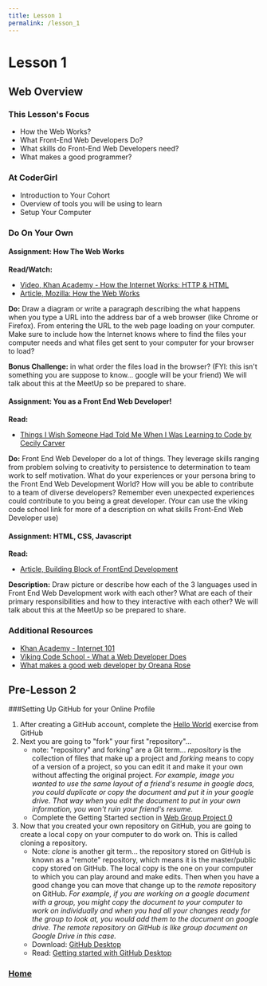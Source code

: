 ```yaml
---
title: Lesson 1
permalink: /lesson_1
---
```


# Lesson 1

## Web Overview

### This Lesson's Focus
* How the Web Works?
* What Front-End Web Developers Do?
* What skills do Front-End Web Developers need?
* What makes a good programmer?

### At CoderGirl
* Introduction to Your Cohort
* Overview of tools you will be using to learn
* Setup Your Computer

### Do On Your Own

#### Assignment: How The Web Works

**Read/Watch:**

* [Video, Khan Academy - How the Internet Works: HTTP & HTML](https://www.khanacademy.org/computing/computer-science/internet-intro/internet-works-intro/v/the-internet-http-and-html)
* [Article, Mozilla: How the Web Works](https://developer.mozilla.org/en-US/docs/Learn/Getting_started_with_the_web/How_the_Web_works)

**Do:** Draw a diagram or write a paragraph describing the what happens when you type a URL into the address bar of a web browser (like Chrome or Firefox). From entering the URL to the web page loading on your computer. Make sure to include how the Internet knows where to find the files your computer needs and what files get sent to your computer for your browser to load?

**Bonus Challenge:** in what order the files load in the browser? (FYI: this isn't something you are suppose to know… google will be your friend) We will talk about this at the MeetUp so be prepared to share.

#### Assignment: You as a Front End Web Developer!

**Read:**

* [Things I Wish Someone Had Told Me When I Was Learning to Code by Cecily Carver](https://medium.freecodecamp.com/things-i-wish-someone-had-told-me-when-i-was-learning-how-to-code-565fc9dcb329#.k49mdi2bl)

**Do:** Front End Web Developer do a lot of things. They leverage skills ranging from problem solving to creativity to persistence to determination to team work to self motivation. What do your experiences or your persona bring to the Front End Web Development World? How will you be able to contribute to a team of diverse developers? Remember even unexpected experiences could contribute to you being a great developer. (Your can use the viking code school link for more of a description on what skills Front-End Web Developer use)

#### Assignment: HTML, CSS, Javascript

**Read:**

* [Article, Building Block of FrontEnd Development](https://spin.atomicobject.com/2015/04/20/front-end-dev-frameworks-libraries/)

**Description:** Draw picture or describe how each of the 3 languages used in Front End Web Development work with each other? What are each of their primary responsibilities and how to they interactive with each other? We will talk about this at the MeetUp so be prepared to share.

### Additional Resources

* [Khan Academy - Internet 101](https://www.khanacademy.org/computing/computer-science/internet-intro)
* [Viking Code School - What a Web Developer Does](https://www.vikingcodeschool.com/web-development-basics/what-a-web-developer-does)
* [What makes a good web developer by Oreana Rose](http://oreanarose.com/2010/12/what-makes-a-good-web-developer/)

## Pre-Lesson 2

###Setting Up GitHub for your Online Profile

1. After creating a GitHub account, complete the [Hello World](https://guides.github.com/activities/hello-world/) exercise from GitHub
2. Next you are going to "fork" your first "repository"…
	* note: "repository" and forking" are a Git term… *repository* is the collection of files that make up a project and *forking* means to copy of a version of a project, so you can edit it and make it your own without affecting the original project. *For example, image you wanted to use the same layout of a friend's resume in google docs, you could duplicate or copy the document and put it in your google drive. That way when you edit the document to put in your own information, you won't ruin your friend's resume.*
	* Complete the Getting Started section in [Web Group Project 0](https://github.com/LaunchCoderGirlSTL/web_group_project_0)
3. Now that you created your own repository on GitHub, you are going to create a local copy on your computer to do work on. This is called cloning a repository.
	* Note: *clone* is another git term… the repository stored on GitHub is known as a "remote" repository, which means it is the master/public copy stored on GitHub. The local copy is the one on your computer to which you can play around and make edits. Then when you have a good change you can move that change up to the *remote* repository on GitHub. *For example, if you are working on a google document with a group, you might copy the document to your computer to work on individually and when you had all your changes ready for the group to look at, you would add them to the document on google drive. The remote repository on GitHub is like group document on Google Drive in this case.*
	* Download: [GitHub Desktop](https://desktop.github.com/)
	* Read: [Getting started with GitHub Desktop](https://help.github.com/desktop/guides/contributing/cloning-a-repository-from-github-to-github-desktop/)

### [Home]( /web_group_cohort )
